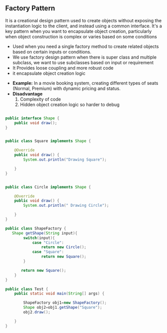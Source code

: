 
## Factory Pattern
It is a creational design pattern used to create objects without exposing the instantiation logic to the client, and instead using a common interface. It's a key pattern when you want to encapsulate object creation, particularly when object construction is complex or varies based on some conditions

* Used when you need a single factory method to create related objects based on certain inputs or conditions.
* We use factory design pattern when there is super class and multiple subclass, we want to use subclasses
based on input or requirement
*  It  Provides loose coupling and more robust code
* it encapsulate object creation logic
- **Example:** In a movie booking system, creating different types of seats (Normal, Premium) with dynamic pricing and status.
- **Disadvantage**
    1. Complexity of code
    2. Hidden object creation logic so harder to debug


```java

public interface Shape {
    public void draw();
}


public class Square implements Shape {

    @Override
    public void draw() {
        System.out.println("Drawing Square");

    }
}


public class Circle implements Shape {

    @Override
    public void draw() {
        System.out.println(" Drawing Circle");

    }
}

public class ShapeFactory {
   Shape getShape(String input){
        switch(input){
            case "Circle":
                return new Circle();
            case "Square":
                return new Square();
        }

       return new Square();
    }
}

public class Test {
    public static void main(String[] args) {

        ShapeFactory obj1=new ShapeFactory();
        Shape obj2=obj1.getShape("Square");
        obj2.draw();

    }
}



```
